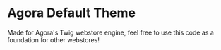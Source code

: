 # Agora Default Theme
Made for Agora's Twig webstore engine, feel free to use this code as a foundation for other webstores!
